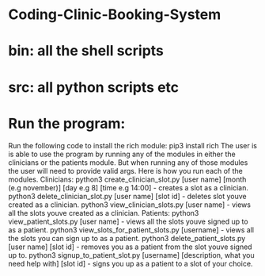 # Coding-Clinic-Booking-System

# bin: all the shell scripts
# src: all python scripts etc


# Run the program:

Run the following code to install the rich module:
    pip3 install rich
The user is is able to use the program by running any of the modules in either the clinicians 
or the patients module. But when running any of those modules the user will need to provide valid args.
Here is how you run each of the modules.
Clinicians:
    python3 create_clinician_slot.py [user name] [month (e.g november)] [day e.g 8] [time e.g 14:00] - creates a slot as a clinician.
    python3 delete_clinician_slot.py [user name] [slot id] - deletes slot youve created as a clinician.
    python3 view_clinician_slots.py [user name] - views all the slots youve created as a clinician.
Patients:
    python3 view_patient_slots.py [user name] - views all the slots youve signed up to as a patient.
    python3 view_slots_for_patient_slots.py [username] - views all the slots you can sign up to as a patient.
    python3 delete_patient_slots.py [user name] [slot id] - removes you as a patient from the slot youve signed up to.
    python3 signup_to_patient_slot.py [username] [description, what you need help with] [slot id] - signs you up as a patient to a slot of your choice.
